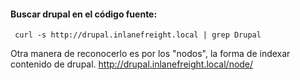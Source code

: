 #### Buscar drupal en el código fuente:
     curl -s http://drupal.inlanefreight.local | grep Drupal

Otra manera de reconocerlo es por los "nodos", la forma de indexar contenido de drupal.
    http://drupal.inlanefreight.local/node/<id>
